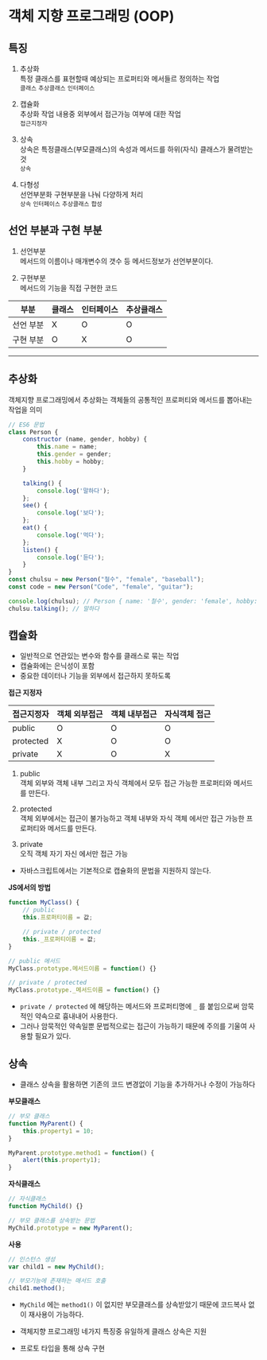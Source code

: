 객체 지향 프로그래밍 (OOP)
===

## 특징

1. 추상화  
특정 클래스를 표현할때 예상되는 프로퍼티와 메서들르 정의하는 작업  
`클래스` `추상클래스` `인터페이스`

2. 캡슐화  
추상화 작업 내용중 외부에서 접근가능 여부에 대한 작업  
`접근지정자`

3. 상속  
상속은 특정클래스(부모클래스)의 속성과 메서드를 하위(자식) 클래스가 물려받는것  
`상속`

4. 다형성  
선언부분화 구현부분을 나눠 다양하게 처리  
`상속` `인터페이스` `추상클래스` `합성`

## 선언 부분과 구현 부분

1. 선언부분  
메서드의 이름이나 매개변수의 갯수 등 메서드정보가 선언부분이다.

2. 구현부분  
메서드의 기능을 직접 구현한 코드

| 부분    | 클래스 | 인터페이스 | 추상클래스 |
| ----- | --- | ----- | ----- |
| 선언 부분 | X   | O     | O     |
| 구현 부분 | O   | X     | O     |

---

추상화
---

객체지향 프로그래밍에서 추상화는 객체들의 공통적인 프로퍼티와 메서드를 뽑아내는 작업을 의미

```javascript 
// ES6 문법    
class Person {
    constructor (name, gender, hobby) {
        this.name = name;
        this.gender = gender;
        this.hobby = hobby;
    }

    talking() {
        console.log('말하다');
    };
    see() {
        console.log('보다');
    };
    eat() {
        console.log('먹다');
    };
    listen() {
        console.log('듣다');
    }
}
const chulsu = new Person("철수", "female", "baseball");
const code = new Person("Code", "female", "guitar");

console.log(chulsu); // Person { name: '철수', gender: 'female', hobby: 'baseball' }
chulsu.talking(); // 말하다
```

캡슐화
---

- 일반적으로 연관있는 변수와 함수를 클래스로 묶는 작업
- 캡슐화에는 은닉성이 포함
- 중요한 데이터나 기능을 외부에서 접근하지 못하도록

**접근 지정자**

| 접근지정자     | 객체 외부접근 | 객체 내부접근 | 자식객체 접근 |
| --------- | ------- | ------- | ------- |
| public    | O       | O       | O       |
| protected | X       | O       | O       |
| private   | X       | O       | X       |

1. public  
객체 외부와 객체 내부 그리고 자식 객체에서 모두 접근 가능한 프로퍼티와 메서드를 만든다.

2. protected  
객체 외부에서는 접근이 불가능하고 객체 내부와 자식 객체 에서만 접근 가능한 프로퍼티와 메서드를 만든다.

3. private  
오직 객체 자기 자신 에서만 접근 가능

- 자바스크립트에서는 기본적으로 캡슐화의 문법을 지원하지 않는다.

**JS에서의 방법**

```javascript
function MyClass() {
    // public
    this.프로퍼티이름 = 값;

    // private / protected
    this._프로퍼티이름 = 값;
}

// public 메서드
MyClass.prototype.메서드이름 = function() {}

// private / protected
MyClass.prototype._메서드이름 = function() {}
```

- `private / protected` 에 해당하는 메서드와 프로퍼티명에 `_` 를 붙임으로써 암묵적인 약속으로 흉내내어 사용한다.
- 그러나 암묵적인 약속일뿐 문법적으로는 접근이 가능하기 때문에 주의를 기울여 사용할 필요가 있다.


상속
---

- 클래스 상속을 활용하면 기존의 코드 변경없이 기능을 추가하거나 수정이 가능하다

**부모클래스**
```javascript
// 부모 클래스
function MyParent() {
    this.property1 = 10;
}

MyParent.prototype.method1 = function() {
    alert(this.property1);
}

```

**자식클래스**
```javascript
// 자식클래스
function MyChild() {}

// 부모 클래스를 상속받는 문법
MyChild.prototype = new MyParent();
```

**사용**

```javascript
// 인스턴스 생성
var child1 = new MyChild();

// 부모기능에 존재하는 매서드 호출
child1.method();
```

- `MyChild` 에는 `method1()` 이 없지만 부모클래스를 상속받았기 때문에 코드복사 없이 재사용이 가능하다.

- 객체지향 프로그래밍 네가지 특징중 유일하게 클래스 상속은 지원
- 프로토 타입을 통해 상속 구현

